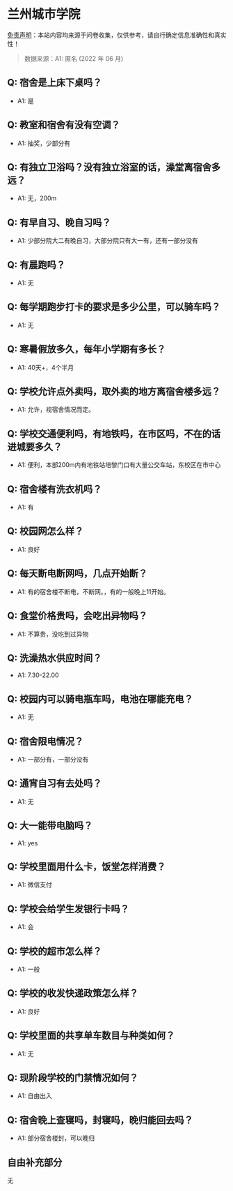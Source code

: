 # 兰州城市学院

[免责声明](https://colleges.chat/#_3)：本站内容均来源于问卷收集，仅供参考，请自行确定信息准确性和真实性！

> 数据来源：A1: 匿名 (2022 年 06 月)

## Q: 宿舍是上床下桌吗？

- A1: 是

## Q: 教室和宿舍有没有空调？

- A1: 抽奖，少部分有

## Q: 有独立卫浴吗？没有独立浴室的话，澡堂离宿舍多远？

- A1: 无，200m

## Q: 有早自习、晚自习吗？

- A1: 少部分院大二有晚自习，大部分院只有大一有，还有一部分没有

## Q: 有晨跑吗？

- A1: 无

## Q: 每学期跑步打卡的要求是多少公里，可以骑车吗？

- A1: 无

## Q: 寒暑假放多久，每年小学期有多长？

- A1: 40天+，4个半月

## Q: 学校允许点外卖吗，取外卖的地方离宿舍楼多远？

- A1: 允许，视宿舍情况而定。

## Q: 学校交通便利吗，有地铁吗，在市区吗，不在的话进城要多久？

- A1: 便利，本部200m内有地铁站培黎门口有大量公交车站，东校区在市中心

## Q: 宿舍楼有洗衣机吗？

- A1: 有

## Q: 校园网怎么样？

- A1: 良好

## Q: 每天断电断网吗，几点开始断？

- A1: 有的宿舍楼不断电，不断网。，有的一般晚上11开始。

## Q: 食堂价格贵吗，会吃出异物吗？

- A1: 不算贵，没吃到过异物

## Q: 洗澡热水供应时间？

- A1: 7.30-22.00

## Q: 校园内可以骑电瓶车吗，电池在哪能充电？

- A1: 无

## Q: 宿舍限电情况？

- A1: 一部分有，一部分没有

## Q: 通宵自习有去处吗？

- A1: 无

## Q: 大一能带电脑吗？

- A1: yes

## Q: 学校里面用什么卡，饭堂怎样消费？

- A1: 微信支付

## Q: 学校会给学生发银行卡吗？

- A1: 会

## Q: 学校的超市怎么样？

- A1: 一般

## Q: 学校的收发快递政策怎么样？

- A1: 良好

## Q: 学校里面的共享单车数目与种类如何？

- A1: 无

## Q: 现阶段学校的门禁情况如何？

- A1: 自由出入

## Q: 宿舍晚上查寝吗，封寝吗，晚归能回去吗？

- A1: 部分宿舍楼封，可以晚归

## 自由补充部分

无